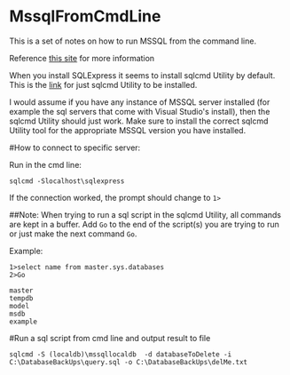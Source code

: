 # MssqlFromCmdLine

This is a set of notes on how to run MSSQL from the command line.

Reference [this site](https://docs.microsoft.com/en-us/sql/ssms/scripting/sqlcmd-start-the-utility?view=sql-server-ver15) for more information

When you install SQLExpress it seems to install sqlcmd Utility by default.
This is the [link](https://docs.microsoft.com/en-us/sql/tools/sqlcmd-utility?view=sql-server-ver15) for just sqlcmd Utility to be installed. 

I would assume if you have any instance of MSSQL server installed (for example the sql servers that come with Visual Studio's install), then the sqlcmd Utility should just work. Make sure to install the correct sqlcmd Utility tool for the appropriate MSSQL version you have installed.

#How to connect to specific server: 

Run in the cmd line: 
```
sqlcmd -Slocalhost\sqlexpress
```
If the connection worked, the prompt should change to ```1>```

##Note: When trying to run a sql script in the sqlcmd Utility, all commands are kept in a buffer. Add ```Go``` to the end of the script(s) you are trying to run or just make the next command ```Go```.

Example:

```
1>select name from master.sys.databases
2>Go

master
tempdb
model
msdb
example
```

#Run a sql script from cmd line and output result to file
```
sqlcmd -S (localdb)\mssqllocaldb  -d databaseToDelete -i C:\DatabaseBackUps\query.sql -o C:\DatabaseBackUps\delMe.txt
```






